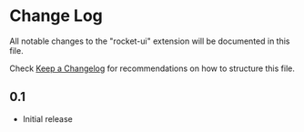 # Change Log
All notable changes to the "rocket-ui" extension will be documented in this file.

Check [Keep a Changelog](http://keepachangelog.com/) for recommendations on how to structure this file.

## 0.1
- Initial release
